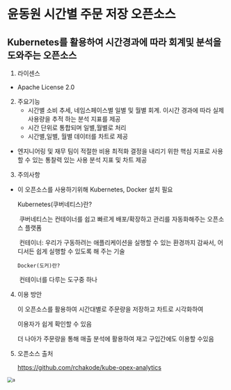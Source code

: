 # 윤동원 시간별 주문 저장 오픈소스



## Kubernetes를 활용하여 시간경과에 따라 회계및 분석을 도와주는 오픈소스



1. 라이센스
   
- Apache License 2.0
  
2. 주요기능
   + 시간별 소비 추세, 네임스페이스별 일별 및 월별 회계. 이시간 경과에 따라 실제 사용량을 추적 하는 분석 지표를 제공
   + 시간 단위로 통합되며 일별,월별로 처리
   + 시간별,일별, 월별 데이터를 차트로 제공
+  엔지니어링 및 재무 팀이 적절한 비용 최적화 결정을 내리기 위한 핵심 지표로 사용할 수 있는 통찰력 있는 사용 분석 지표 및 차트 제공
   
3. 주의사항
   
- 이 오픈소스를 사용하기위해 Kubernetes, Docker 설치 필요
  
     Kubernetes(쿠버네티스)란?
   
     ​	쿠버네티스는 컨테이너를 쉽고 빠르게 배포/확장하고 관리를 자동화해주는 오픈소스 플랫폼
   
     ​	컨테이너: 우리가 구동하려는 애플리케이션을 실행할 수 있는 환경까지 감싸서, 어디서든 쉽게 실행할 수 있도록 해 주는 기술
   
      Docker(도커)란?
   
     ​	컨테이너를 다루는 도구중 하나

4. 이용 방안

   이 오픈소스를 활용하여 시간대별로 주문량을 저장하고 차트로 시각화하여

   이용자가 쉽게 확인할 수 있음

   더 나아가 주문량을 통해 매출 분석에 활용하여 재고 구입간에도 이용할 수있음
   
5. 오픈소스 출처

   https://github.com/rchakode/kube-opex-analytics

<img src="C:\Users\윤동원\OneDrive\바탕 화면\a.png" alt="a" style="zoom:75%;" />